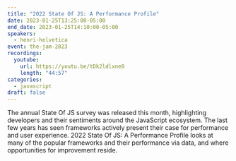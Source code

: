 ```yaml
---
title: "2022 State Of JS: A Performance Profile"
date: 2023-01-25T13:25:00-05:00
end_date: 2023-01-25T14:10:00-05:00
speakers:
  - henri-helvetica
event: the-jam-2023
recordings:
  youtube:
    url: https://youtu.be/tDk2ldlxne0
    length: "44:57"
categories:
  - javascript
draft: false
---
```


The annual State Of JS survey was released this month, highlighting developers and their sentiments around the JavaScript ecosystem. The last few years has seen frameworks actively present their case for performance and user experience. 2022 State Of JS: A Performance Profile looks at many of the popular frameworks and their performance via data, and where opportunities for improvement reside. 
